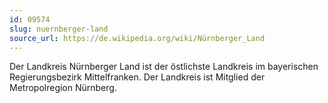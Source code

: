 ```yaml
---
id: 09574
slug: nuernberger-land
source_url: https://de.wikipedia.org/wiki/Nürnberger_Land
---
```


Der Landkreis Nürnberger Land ist der östlichste Landkreis im bayerischen Regierungsbezirk Mittelfranken. Der Landkreis ist Mitglied der Metropolregion Nürnberg.
